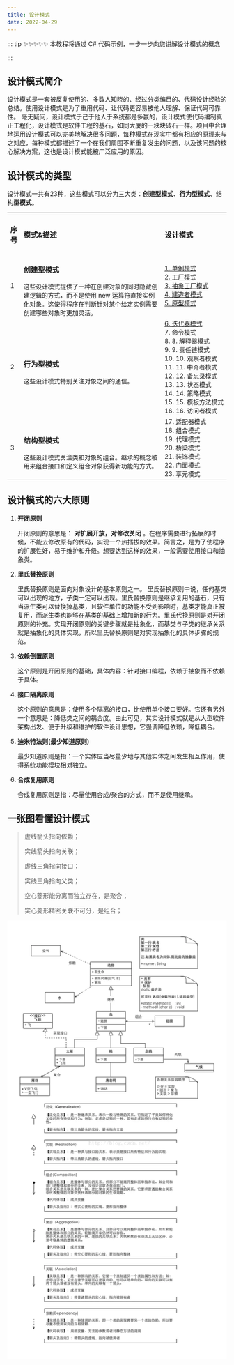 ```yaml
---
title: 设计模式
date: 2022-04-29
---
```

::: tip ✨✨✨✨✨
本教程将通过 C# 代码示例，一步一步向您讲解设计模式的概念

:::

<!-- more -->

## 设计模式简介

设计模式是一套被反复使用的、多数人知晓的、经过分类编目的、代码设计经验的总结。使用设计模式是为了重用代码、让代码更容易被他人理解、保证代码可靠性。 毫无疑问，设计模式于己于他人于系统都是多赢的，设计模式使代码编制真正工程化，设计模式是软件工程的基石，如同大厦的一块块砖石一样。项目中合理地运用设计模式可以完美地解决很多问题，每种模式在现实中都有相应的原理来与之对应，每种模式都描述了一个在我们周围不断重复发生的问题，以及该问题的核心解决方案，这也是设计模式能被广泛应用的原因。

## 设计模式的类型

设计模式一共有23种，这些模式可以分为三大类：**创建型模式**、**行为型模式**、结构**型模式**。

<table>
    <tr>
        <td style='width:5%'><h3>序号</h3></td>
        <td style='width:65%'><h3>模式&描述</h3></td>
        <td style='width:30%'><h3>设计模式</h3></td>
    </tr>
    <tr>
        <td style='width:5%'>1</td>
        <td style='width:65%'>
         <h3>创建型模式</h3>
         这些设计模式提供了一种在创建对象的同时隐藏创建逻辑的方式，而不是使用 new 运算符直接实例化对象。这使得程序在判断针对某个给定实例需要创建哪些对象时更加灵活。
        </td>
        <td style='width:30%'>
        <a href="./singleton-pattern.html">1. 单例模式</a><br />
        <a href="./factory-pattern.html">2. 工厂模式</a><br />
        <a href="./abstract-factory-pattern.html">3. 抽象工厂模式</a><br />
        <a href="./builder-pattern.html">4. 建造者模式</a><br />
        <a href="./prototype-pattern.html">5. 原型模式</a>  
        </td>
    </tr>
    <tr>
        <td style='width:5%'>2</td>
        <td style='width:65%'>
        <h3>行为型模式</h3>
         这些设计模式特别关注对象之间的通信。
        </td>
        <td style='width:30%'>
        <a href="./iterator-pattern.html">6. 迭代器模式</a><br />
        7. 命令模式<br />
        8. 8. 解释器模式<br />
        9. 9. 责任链模式<br />
        10. 10. 观察者模式<br />
        11. 11. 中介者模式<br />
        12. 12. 备忘录模式<br />
        13. 13. 状态模式<br />
        14. 14. 策略模式<br />
        15. 15. 模板方法模式<br />
        16. 16. 访问者模式
        </td>
    </tr>
    <tr>
        <td style='width:5%'>3</td>
        <td style='width:65%'>
        <h3>结构型模式</h3>
         这些设计模式关注类和对象的组合。继承的概念被用来组合接口和定义组合对象获得新功能的方式。
        </td>
        <td style='width:30%'>
        17. 适配器模式<br />18. 组合模式<br />19. 代理模式<br />20. 桥梁模式<br />21. 装饰模式<br />22. 门面模式<br />23. 享元模式
        </td>
    </tr>
</table>

## 设计模式的六大原则

1. **开闭原则**

   开闭原则的意思是： **对扩展开放，对修改关闭** 。在程序需要进行拓展的时候，不能去修改原有的代码，实现一个热插拔的效果。简言之，是为了使程序的扩展性好，易于维护和升级。想要达到这样的效果，一般需要使用接口和抽象类。
2. **里氏替换原则**

   里氏替换原则是面向对象设计的基本原则之一。 里氏替换原则中说，任何基类可以出现的地方，子类一定可以出现。里氏替换原则是继承复用的基石，只有当派生类可以替换掉基类，且软件单位的功能不受到影响时，基类才能真正被复用，而派生类也能够在基类的基础上增加新的行为。里氏代换原则是对开闭原则的补充。实现开闭原则的关键步骤就是抽象化，而基类与子类的继承关系就是抽象化的具体实现，所以里氏替换原则是对实现抽象化的具体步骤的规范。
3. **依赖倒置原则**

   这个原则是开闭原则的基础，具体内容：针对接口编程，依赖于抽象而不依赖于具体。
4. **接口隔离原则**

   这个原则的意思是：使用多个隔离的接口，比使用单个接口要好。它还有另外一个意思是：降低类之间的耦合度。由此可见，其实设计模式就是从大型软件架构出发、便于升级和维护的软件设计思想，它强调降低依赖，降低耦合。
5. **迪米特法则(最少知道原则)**

   最少知道原则是指：一个实体应当尽量少地与其他实体之间发生相互作用，使得系统功能模块相对独立。
6. **合成复用原则**

   合成复用原则是指：尽量使用合成/聚合的方式，而不是使用继承。

## 一张图看懂设计模式

> 虚线箭头指向依赖；
>
> 实线箭头指向关联；
>
> 虚线三角指向接口；
>
> 实线三角指向父类；
>
> 空心菱形能分离而独立存在，是聚合；
>
> 实心菱形精密关联不可分，是组合；

![1652682381005.png](./image/README/1652682381005.png "设计模式")
